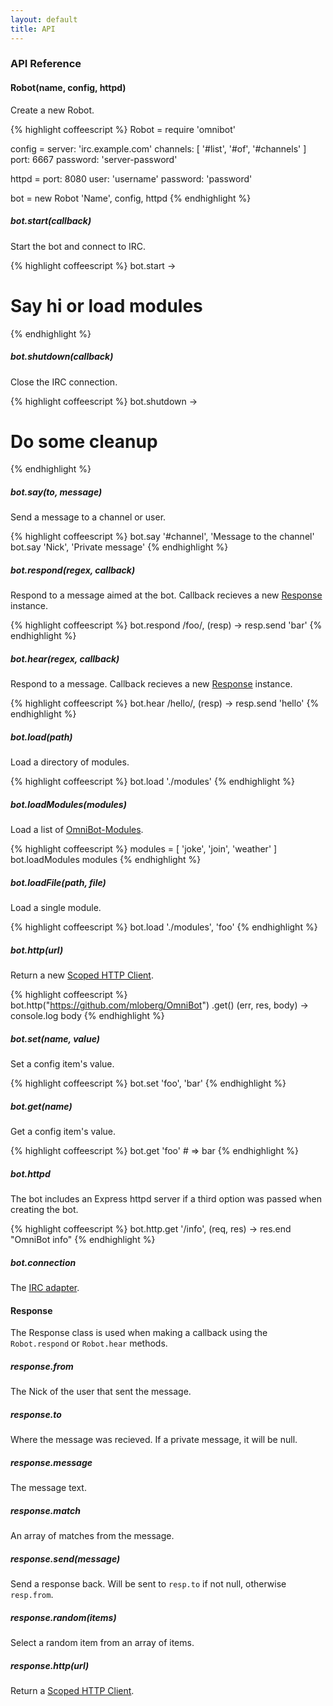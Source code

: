 ```yaml
---
layout: default
title: API
---
```

### API Reference

#### Robot(name, config, httpd)

Create a new Robot.

{% highlight coffeescript %}
Robot = require 'omnibot'

config =
  server: 'irc.example.com'
  channels: [ '#list', '#of', '#channels' ]
  port: 6667
  password: 'server-password'

httpd =
  port: 8080
  user: 'username'
  password: 'password'

bot = new Robot 'Name', config, httpd
{% endhighlight %}

##### bot.start(callback)

Start the bot and connect to IRC.

{% highlight coffeescript %}
bot.start ->
  # Say hi or load modules
{% endhighlight %}

##### bot.shutdown(callback)

Close the IRC connection.

{% highlight coffeescript %}
bot.shutdown ->
  # Do some cleanup
{% endhighlight %}

##### bot.say(to, message)

Send a message to a channel or user.

{% highlight coffeescript %}
bot.say '#channel', 'Message to the channel'
bot.say 'Nick', 'Private message'
{% endhighlight %}

##### bot.respond(regex, callback)

Respond to a message aimed at the bot. Callback recieves a new [Response](response.html) instance.

{% highlight coffeescript %}
bot.respond /foo/, (resp) ->
  resp.send 'bar'
{% endhighlight %}

##### bot.hear(regex, callback)

Respond to a message. Callback recieves a new [Response](response.html) instance.

{% highlight coffeescript %}
bot.hear /hello/, (resp) ->
  resp.send 'hello'
{% endhighlight %}


##### bot.load(path)

Load a directory of modules.

{% highlight coffeescript %}
bot.load './modules'
{% endhighlight %}

##### bot.loadModules(modules)

Load a list of [OmniBot-Modules](/modules/).

{% highlight coffeescript %}
modules = [ 'joke', 'join', 'weather' ]
bot.loadModules modules
{% endhighlight %}

##### bot.loadFile(path, file)

Load a single module.

{% highlight coffeescript %}
bot.load './modules', 'foo'
{% endhighlight %}

##### bot.http(url)

Return a new [Scoped HTTP Client](https://github.com/technoweenie/node-scoped-http-client).

{% highlight coffeescript %}
bot.http("https://github.com/mloberg/OmniBot")
  .get() (err, res, body) ->
    console.log body
{% endhighlight %}

##### bot.set(name, value)

Set a config item's value.

{% highlight coffeescript %}
bot.set 'foo', 'bar'
{% endhighlight %}

##### bot.get(name)

Get a config item's value.

{% highlight coffeescript %}
bot.get 'foo' # => bar
{% endhighlight %}

##### bot.httpd

The bot includes an Express httpd server if a third option was passed when creating the bot.

{% highlight coffeescript %}
bot.http.get '/info', (req, res) ->
  res.end "OmniBot info"
{% endhighlight %}

##### bot.connection

The [IRC adapter](https://node-irc.readthedocs.org/en/latest/API.html).

#### Response

The Response class is used when making a callback using the `Robot.respond` or `Robot.hear` methods.

##### response.from

The Nick of the user that sent the message.

##### response.to

Where the message was recieved. If a private message, it will be null.

##### response.message

The message text.

##### response.match

An array of matches from the message.

##### response.send(message)

Send a response back. Will be sent to `resp.to` if not null, otherwise `resp.from`.

##### response.random(items)

Select a random item from an array of items.

##### response.http(url)

Return a [Scoped HTTP Client](https://github.com/technoweenie/node-scoped-http-client).
